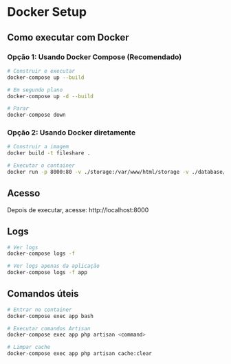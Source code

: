 # Docker Setup

## Como executar com Docker

### Opção 1: Usando Docker Compose (Recomendado)

```bash
# Construir e executar
docker-compose up --build

# Em segundo plano
docker-compose up -d --build

# Parar
docker-compose down
```

### Opção 2: Usando Docker diretamente

```bash
# Construir a imagem
docker build -t fileshare .

# Executar o container
docker run -p 8000:80 -v ./storage:/var/www/html/storage -v ./database/database.sqlite:/var/www/html/database/database.sqlite fileshare
```

## Acesso

Depois de executar, acesse: http://localhost:8000

## Logs

```bash
# Ver logs
docker-compose logs -f

# Ver logs apenas da aplicação
docker-compose logs -f app
```

## Comandos úteis

```bash
# Entrar no container
docker-compose exec app bash

# Executar comandos Artisan
docker-compose exec app php artisan <command>

# Limpar cache
docker-compose exec app php artisan cache:clear
```
